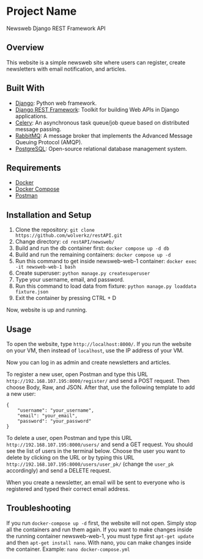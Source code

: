 # Project Name
Newsweb Django REST Framework API

## Overview
This website is a simple newsweb site where users can register, create newsletters with email notification, and articles.

## Built With
* [Django](https://www.djangoproject.com/): Python web framework.
* [Django REST Framework](https://www.django-rest-framework.org/): Toolkit for building Web APIs in Django applications.
* [Celery](https://docs.celeryproject.org/): An asynchronous task queue/job queue based on distributed message passing.
* [RabbitMQ](https://www.rabbitmq.com/): A message broker that implements the Advanced Message Queuing Protocol (AMQP).
* [PostgreSQL](https://www.postgresql.org/): Open-source relational database management system.

## Requirements
* [Docker](https://www.docker.com/)
* [Docker Compose](https://docs.docker.com/compose/)
* [Postman](https://www.postman.com/)

## Installation and Setup
1. Clone the repository: `git clone https://github.com/wolverkz/restAPI.git`
2. Change directory: `cd restAPI/newsweb/`
3. Build and run the db container first: `docker compose up -d db`
4. Build and run the remaining containers: `docker compose up -d`
5. Run this command to get inside newsweb-web-1 container: `docker exec -it newsweb-web-1 bash`
6. Create superuser: `python manage.py createsuperuser`
7. Type your username, email, and password.
8. Run this command to load data from fixture: `python manage.py loaddata fixture.json`
9. Exit the container by pressing CTRL + D

Now, website is up and running.


## Usage
To open the website, type `http://localhost:8000/`. If you run the website on your VM, then instead of `localhost`, use the IP address of your VM.

Now you can log in as admin and create newsletters and articles.

To register a new user, open Postman and type this URL `http://192.168.107.195:8000/register/` and send a POST request. Then choose Body, Raw, and JSON. After that, use the following template to add a new user:
```
{
    "username": "your_username",
    "email": "your_email",
    "password": "your_password"
}
```

To delete a user, open Postman and type this URL `http://192.168.107.195:8000/users/` and send a GET request. You should see the list of users in the terminal below. Choose the user you want to delete by clicking on the URL or by typing this URL `http://192.168.107.195:8000/users/user_pk/` (change the `user_pk` accordingly) and send a DELETE request.

When you create a newsletter, an email will be sent to everyone who is registered and typed their correct email address.

## Troubleshooting
If you run `docker-compose up -d` first, the website will not open. Simply stop all the containers and run them again.
If you want to make changes inside the running container newsweb-web-1, you must type first `apt-get update` and then `apt-get install nano`. With nano, you can make changes inside the container. Example: `nano docker-compose.yml`

